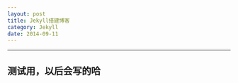 ```yaml
---
layout: post
title: Jekyll搭建博客
category: Jekyll
date: 2014-09-11
---
```



----------
## 测试用，以后会写的哈
